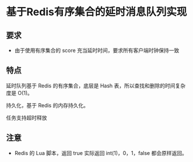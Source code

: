 # 基于Redis有序集合的延时消息队列实现


## 要求

- 由于使用有序集合的 score 充当延时时间，要求所有客户端时钟保持一致

## 特点

延时队列基于 Redis 的有序集合，底层是 Hash 表，所以查找和删除的时间复杂度是 O(1)。

持久化，基于 Redis 的内存持久化。

任务支持超时释放

## 注意

- Redis 的 Lua 脚本，返回 true 实际返回 int(1)，0，1，false 都会原样返回。
